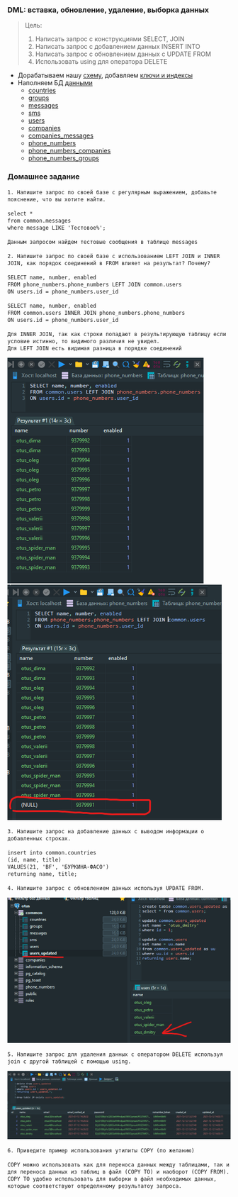 ###  DML: вставка, обновление, удаление, выборка данных 
>Цель:  
>1. Написать запрос с конструкциями SELECT, JOIN 
>2. Написать запрос с добавлением данных INSERT INTO
>3. Написать запрос с обновлением данных с UPDATE FROM 
>4. Использовать using для оператора DELETE

* Дорабатываем нашу [схему](src/taptap.sql), добавляем [ключи и индексы](src/index.sql)
* Наполняем БД [данными](src/data.sql)
    * [countries](src/data/countries.sql)
    * [groups](src/data/groups.sql)
    * [messages](src/data/messages.sql)
    * [sms](src/data/sms.sql)
    * [users](src/data/users.sql)
    * [companies](src/data/companies.sql)
    * [companies_messages](src/data/companies_messages.sql)  
    * [phone_numbers](src/data/phone_numbers.sql)
    * [phone_numbers_companies](src/data/phone_numbers_companies.sql)       
    * [phone_numbers_groups](src/data/phone_numbers_groups.sql)  

### Домашнее задание

    1. Напишите запрос по своей базе с регулярным выражением, добавьте пояснение, что вы хотите найти.
    
    select *
    from common.messages
    where message LIKE 'Тестовое%';
  
    Данным запросом найдем тестовые сообщения в таблице messages
    
    2. Напишите запрос по своей базе с использованием LEFT JOIN и INNER JOIN, как порядок соединений в FROM влияет на результат? Почему?
    
    SELECT name, number, enabled
    FROM phone_numbers.phone_numbers LEFT JOIN common.users
    ON users.id = phone_numbers.user_id
    
    SELECT name, number, enabled
    FROM common.users INNER JOIN phone_numbers.phone_numbers
    ON users.id = phone_numbers.user_id
    
    Для INNER JOIN, так как строки попадают в результирующую таблицу если условие истинно, то видимого различия не увидел.
    Для LEFT JOIN есть видимая разница в порядке соединений 
    
![image](src/images/image_1.png) ![image](src/images/image_2.png)

    3. Напишите запрос на добавление данных с выводом информации о добавленных строках.
    
    insert into common.countries
    (id, name, title)
    VALUES(21, 'BF', 'БУРКИНА-ФАСО')
    returning name, title;
    
    4. Напишите запрос с обновлением данных используя UPDATE FROM.
![image](src/images/image_3.png)

    5. Напишите запрос для удаления данных с оператором DELETE используя join с другой таблицей с помощью using. 
![image](src/images/image_4.png)
    
    6. Приведите пример использования утилиты COPY (по желанию)
    
    COPY можно использовать как для переноса данных между таблицами, так и для переноса данных из таблиц в файл (COPY TO) и наоборот (COPY FROM).
    COPY TO удобно использовать для выборки в файл необходимых данных, которые соответствуют определнному результатоу запроса.
    
    


